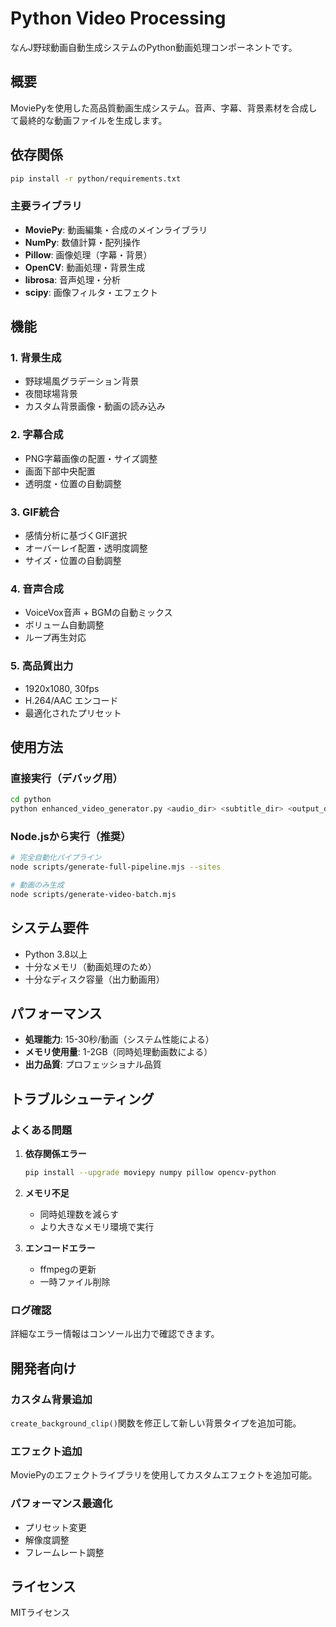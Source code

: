 # Python Video Processing

なんJ野球動画自動生成システムのPython動画処理コンポーネントです。

## 概要

MoviePyを使用した高品質動画生成システム。音声、字幕、背景素材を合成して最終的な動画ファイルを生成します。

## 依存関係

```bash
pip install -r python/requirements.txt
```

### 主要ライブラリ

- **MoviePy**: 動画編集・合成のメインライブラリ
- **NumPy**: 数値計算・配列操作
- **Pillow**: 画像処理（字幕・背景）
- **OpenCV**: 動画処理・背景生成
- **librosa**: 音声処理・分析
- **scipy**: 画像フィルタ・エフェクト

## 機能

### 1. 背景生成
- 野球場風グラデーション背景
- 夜間球場背景
- カスタム背景画像・動画の読み込み

### 2. 字幕合成
- PNG字幕画像の配置・サイズ調整
- 画面下部中央配置
- 透明度・位置の自動調整

### 3. GIF統合
- 感情分析に基づくGIF選択
- オーバーレイ配置・透明度調整
- サイズ・位置の自動調整

### 4. 音声合成
- VoiceVox音声 + BGMの自動ミックス
- ボリューム自動調整
- ループ再生対応

### 5. 高品質出力
- 1920x1080, 30fps
- H.264/AAC エンコード
- 最適化されたプリセット

## 使用方法

### 直接実行（デバッグ用）

```bash
cd python
python enhanced_video_generator.py <audio_dir> <subtitle_dir> <output_dir> <assets_info_json>
```

### Node.jsから実行（推奨）

```bash
# 完全自動化パイプライン
node scripts/generate-full-pipeline.mjs --sites

# 動画のみ生成
node scripts/generate-video-batch.mjs
```

## システム要件

- Python 3.8以上
- 十分なメモリ（動画処理のため）
- 十分なディスク容量（出力動画用）

## パフォーマンス

- **処理能力**: 15-30秒/動画（システム性能による）
- **メモリ使用量**: 1-2GB（同時処理動画数による）
- **出力品質**: プロフェッショナル品質

## トラブルシューティング

### よくある問題

1. **依存関係エラー**
   ```bash
   pip install --upgrade moviepy numpy pillow opencv-python
   ```

2. **メモリ不足**
   - 同時処理数を減らす
   - より大きなメモリ環境で実行

3. **エンコードエラー**
   - ffmpegの更新
   - 一時ファイル削除

### ログ確認

詳細なエラー情報はコンソール出力で確認できます。

## 開発者向け

### カスタム背景追加

`create_background_clip()`関数を修正して新しい背景タイプを追加可能。

### エフェクト追加

MoviePyのエフェクトライブラリを使用してカスタムエフェクトを追加可能。

### パフォーマンス最適化

- プリセット変更
- 解像度調整
- フレームレート調整

## ライセンス

MITライセンス